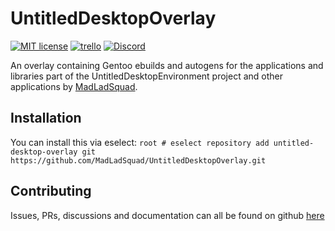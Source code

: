 # UntitledDesktopOverlay
[![MIT license](https://img.shields.io/badge/License-MIT-blue.svg)](https://lbesson.mit-license.org/)
[![trello](https://img.shields.io/badge/Trello-UDE-blue])](https://trello.com/b/HmfuRY2K/untitleddesktop)
[![Discord](https://img.shields.io/discord/717037253292982315.svg?label=&logo=discord&logoColor=ffffff&color=7389D8&labelColor=6A7EC2)](https://discord.gg/4wgH8ZE)

An overlay containing Gentoo ebuilds and autogens for the applications and libraries part of the UntitledDesktopEnvironment project and other
applications by [MadLadSquad](https://madladsquad.com/).

## Installation
You can install this via eselect: `root # eselect repository add untitled-desktop-overlay git https://github.com/MadLadSquad/UntitledDesktopOverlay.git`

## Contributing
Issues, PRs, discussions and documentation can all be found on github [here](https://github.com/MadLadSquad/UntitledDesktopOverlay)
